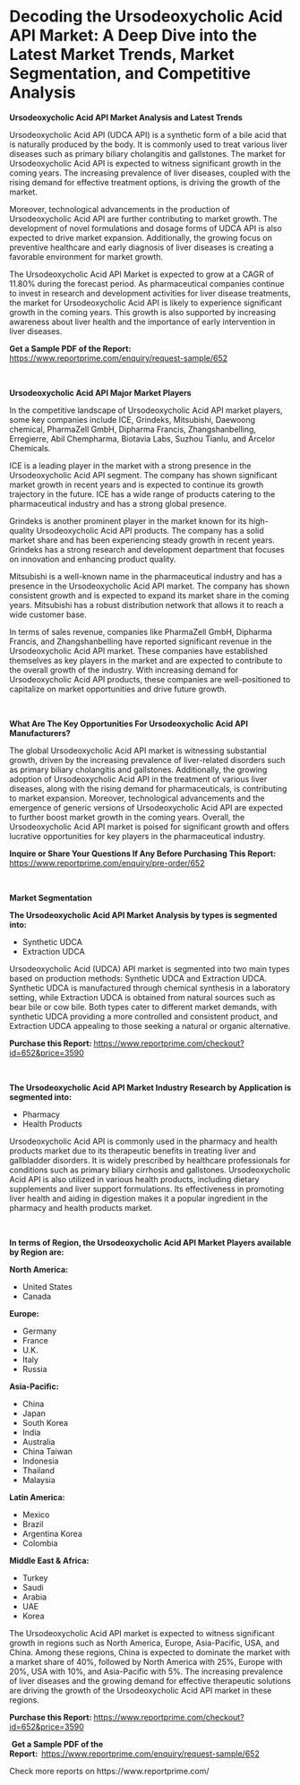 <p><h1>Decoding the Ursodeoxycholic Acid API Market: A Deep Dive into the Latest Market Trends, Market Segmentation, and Competitive Analysis</h1></p><p><strong>Ursodeoxycholic Acid API Market Analysis and Latest Trends</strong></p>
<p><p>Ursodeoxycholic Acid API (UDCA API) is a synthetic form of a bile acid that is naturally produced by the body. It is commonly used to treat various liver diseases such as primary biliary cholangitis and gallstones. The market for Ursodeoxycholic Acid API is expected to witness significant growth in the coming years. The increasing prevalence of liver diseases, coupled with the rising demand for effective treatment options, is driving the growth of the market.</p><p>Moreover, technological advancements in the production of Ursodeoxycholic Acid API are further contributing to market growth. The development of novel formulations and dosage forms of UDCA API is also expected to drive market expansion. Additionally, the growing focus on preventive healthcare and early diagnosis of liver diseases is creating a favorable environment for market growth.</p><p>The Ursodeoxycholic Acid API Market is expected to grow at a CAGR of 11.80% during the forecast period. As pharmaceutical companies continue to invest in research and development activities for liver disease treatments, the market for Ursodeoxycholic Acid API is likely to experience significant growth in the coming years. This growth is also supported by increasing awareness about liver health and the importance of early intervention in liver diseases.</p></p>
<p><strong>Get a Sample PDF of the Report:&nbsp;</strong> <a href="https://www.reportprime.com/enquiry/request-sample/652">https://www.reportprime.com/enquiry/request-sample/652</a></p>
<p>&nbsp;</p>
<p><strong>Ursodeoxycholic Acid API Major Market Players</strong></p>
<p><p>In the competitive landscape of Ursodeoxycholic Acid API market players, some key companies include ICE, Grindeks, Mitsubishi, Daewoong chemical, PharmaZell GmbH, Dipharma Francis, Zhangshanbelling, Erregierre, Abil Chempharma, Biotavia Labs, Suzhou Tianlu, and Arcelor Chemicals.</p><p>ICE is a leading player in the market with a strong presence in the Ursodeoxycholic Acid API segment. The company has shown significant market growth in recent years and is expected to continue its growth trajectory in the future. ICE has a wide range of products catering to the pharmaceutical industry and has a strong global presence.</p><p>Grindeks is another prominent player in the market known for its high-quality Ursodeoxycholic Acid API products. The company has a solid market share and has been experiencing steady growth in recent years. Grindeks has a strong research and development department that focuses on innovation and enhancing product quality.</p><p>Mitsubishi is a well-known name in the pharmaceutical industry and has a presence in the Ursodeoxycholic Acid API market. The company has shown consistent growth and is expected to expand its market share in the coming years. Mitsubishi has a robust distribution network that allows it to reach a wide customer base.</p><p>In terms of sales revenue, companies like PharmaZell GmbH, Dipharma Francis, and Zhangshanbelling have reported significant revenue in the Ursodeoxycholic Acid API market. These companies have established themselves as key players in the market and are expected to contribute to the overall growth of the industry. With increasing demand for Ursodeoxycholic Acid API products, these companies are well-positioned to capitalize on market opportunities and drive future growth.</p></p>
<p>&nbsp;</p>
<p><strong>What Are The Key Opportunities For Ursodeoxycholic Acid API Manufacturers?</strong></p>
<p><p>The global Ursodeoxycholic Acid API market is witnessing substantial growth, driven by the increasing prevalence of liver-related disorders such as primary biliary cholangitis and gallstones. Additionally, the growing adoption of Ursodeoxycholic Acid API in the treatment of various liver diseases, along with the rising demand for pharmaceuticals, is contributing to market expansion. Moreover, technological advancements and the emergence of generic versions of Ursodeoxycholic Acid API are expected to further boost market growth in the coming years. Overall, the Ursodeoxycholic Acid API market is poised for significant growth and offers lucrative opportunities for key players in the pharmaceutical industry.</p></p>
<p><strong>Inquire or Share Your Questions If Any Before Purchasing This Report:</strong> <a href="https://www.reportprime.com/enquiry/pre-order/652">https://www.reportprime.com/enquiry/pre-order/652</a></p>
<p>&nbsp;</p>
<p><strong>Market Segmentation</strong></p>
<p><strong>The Ursodeoxycholic Acid API Market Analysis by types is segmented into:</strong></p>
<p><ul><li>Synthetic UDCA</li><li>Extraction UDCA</li></ul></p>
<p><p>Ursodeoxycholic Acid (UDCA) API market is segmented into two main types based on production methods: Synthetic UDCA and Extraction UDCA. Synthetic UDCA is manufactured through chemical synthesis in a laboratory setting, while Extraction UDCA is obtained from natural sources such as bear bile or cow bile. Both types cater to different market demands, with synthetic UDCA providing a more controlled and consistent product, and Extraction UDCA appealing to those seeking a natural or organic alternative.</p></p>
<p><strong>Purchase this Report:&nbsp;</strong><a href="https://www.reportprime.com/checkout?id=652&price=3590">https://www.reportprime.com/checkout?id=652&price=3590</a></p>
<p>&nbsp;</p>
<p><strong>The Ursodeoxycholic Acid API Market Industry Research by Application is segmented into:</strong></p>
<p><ul><li>Pharmacy</li><li>Health Products</li></ul></p>
<p><p>Ursodeoxycholic Acid API is commonly used in the pharmacy and health products market due to its therapeutic benefits in treating liver and gallbladder disorders. It is widely prescribed by healthcare professionals for conditions such as primary biliary cirrhosis and gallstones. Ursodeoxycholic Acid API is also utilized in various health products, including dietary supplements and liver support formulations. Its effectiveness in promoting liver health and aiding in digestion makes it a popular ingredient in the pharmacy and health products market.</p></p>
<p>&nbsp;</p>
<p><strong>In terms of Region, the Ursodeoxycholic Acid API Market Players available by Region are:</strong></p>
<p>
    <p> <strong> North America: </strong>
        <ul>
            <li>United States</li>
            <li>Canada</li>
        </ul>
        </p> 
    <p> <strong> Europe: </strong>
        <ul>
            <li>Germany</li>
            <li>France</li>
            <li>U.K.</li>
            <li>Italy</li>
            <li>Russia</li>
        </ul>
        </p> 
    <p> <strong> Asia-Pacific: </strong>
        <ul>
            <li>China</li>
            <li>Japan</li>
            <li>South Korea</li>
            <li>India</li>
            <li>Australia</li>
            <li>China Taiwan</li>
            <li>Indonesia</li>
            <li>Thailand</li>
            <li>Malaysia</li>
        </ul>
        </p> 
    <p> <strong> Latin America: </strong>
        <ul>
            <li>Mexico</li>
            <li>Brazil</li>
            <li>Argentina Korea</li>
            <li>Colombia</li>
        </ul>
        </p> 
    <p> <strong> Middle East & Africa: </strong>
        <ul>
            <li>Turkey</li>
            <li>Saudi</li>
            <li>Arabia</li>
            <li>UAE</li>
            <li>Korea</li>
        </ul>
    </p>
    </p>
<p><p>The Ursodeoxycholic Acid API market is expected to witness significant growth in regions such as North America, Europe, Asia-Pacific, USA, and China. Among these regions, China is expected to dominate the market with a market share of 40%, followed by North America with 25%, Europe with 20%, USA with 10%, and Asia-Pacific with 5%. The increasing prevalence of liver diseases and the growing demand for effective therapeutic solutions are driving the growth of the Ursodeoxycholic Acid API market in these regions.</p></p>
<p><strong>Purchase this Report: </strong><a href="https://www.reportprime.com/checkout?id=652&price=3590">https://www.reportprime.com/checkout?id=652&price=3590</a></p>
<p>&nbsp;<strong>Get a Sample PDF of the Report:&nbsp;&nbsp;</strong><a href="https://www.reportprime.com/enquiry/request-sample/652">https://www.reportprime.com/enquiry/request-sample/652</a></p>
<p><strong></strong></p>
<p>Check more reports on https://www.reportprime.com/</p>